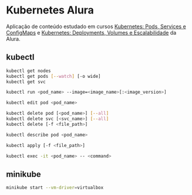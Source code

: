 # Kubernetes Alura
Aplicação de conteúdo estudado em cursos [Kubernetes: Pods, Services e ConfigMaps](https://cursos.alura.com.br/course/kubernetes-pods-services-configmap) e [Kubernetes: Deployments, Volumes e Escalabilidade](https://cursos.alura.com.br/course/kubernetes-deployments-volumes-escalabilidade) da Alura.

## kubectl
```bash
kubectl get nodes
kubectl get pods [--watch] [-o wide]
kubectl get svc

kubectl run <pod_name> --image=<image_name>[:<image_version>]

kubectl edit pod <pod_name> 

kubectl delete pod [<pod_name>] [--all]
kubectl delete svc [<svc_name>] [--all]
kubectl delete [-f <file_path>]

kubectl describe pod <pod_name>

kubectl apply [-f <file_path>]

kubectl exec -it <pod_name> -- <command>
```

## minikube
```bash
minikube start --vm-driver=virtualbox
``` 